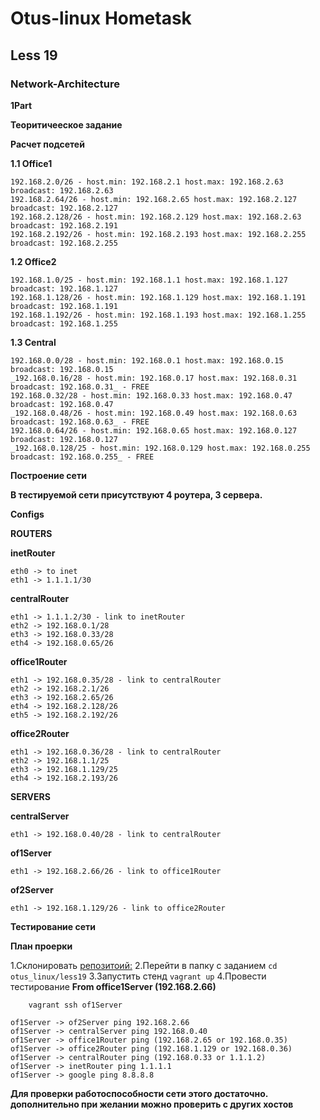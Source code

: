 # Otus-linux Hometask
## Less 19
### Network-Architecture

__1Part__

__Теоритичееское задание__

__Расчет подсетей__

__1.1 Office1__

```
192.168.2.0/26 - host.min: 192.168.2.1 host.max: 192.168.2.63 broadcast: 192.168.2.63
192.168.2.64/26 - host.min: 192.168.2.65 host.max: 192.168.2.127 broadcast: 192.168.2.127
192.168.2.128/26 - host.min: 192.168.2.129 host.max: 192.168.2.63 broadcast: 192.168.2.191
192.168.2.192/26 - host.min: 192.168.2.193 host.max: 192.168.2.255 broadcast: 192.168.2.255
```

__1.2 Office2__

```
192.168.1.0/25 - host.min: 192.168.1.1 host.max: 192.168.1.127 broadcast: 192.168.1.127
192.168.1.128/26 - host.min: 192.168.1.129 host.max: 192.168.1.191 broadcast: 192.168.1.191
192.168.1.192/26 - host.min: 192.168.1.193 host.max: 192.168.1.255 broadcast: 192.168.1.255
```

__1.3 Central__

```
192.168.0.0/28 - host.min: 192.168.0.1 host.max: 192.168.0.15 broadcast: 192.168.0.15
_192.168.0.16/28 - host.min: 192.168.0.17 host.max: 192.168.0.31 broadcast: 192.168.0.31_ - FREE
192.168.0.32/28 - host.min: 192.168.0.33 host.max: 192.168.0.47 broadcast: 192.168.0.47
_192.168.0.48/26 - host.min: 192.168.0.49 host.max: 192.168.0.63 broadcast: 192.168.0.63_ - FREE
192.168.0.64/26 - host.min: 192.168.0.65 host.max: 192.168.0.127 broadcast: 192.168.0.127
_192.168.0.128/25 - host.min: 192.168.0.129 host.max: 192.168.0.255 broadcast: 192.168.0.255_ - FREE
```

__Построение сети__

__В тестируемой сети присутствуют 4 роутера, 3 сервера.__

__Configs__

__ROUTERS__

__inetRouter__

```
eth0 -> to inet
eth1 -> 1.1.1.1/30
```

__centralRouter__

```
eth1 -> 1.1.1.2/30 - link to inetRouter
eth2 -> 192.168.0.1/28
eth3 -> 192.168.0.33/28
eth4 -> 192.168.0.65/26
```

__office1Router__

```
eth1 -> 192.168.0.35/28 - link to centralRouter
eth2 -> 192.168.2.1/26
eth3 -> 192.168.2.65/26
eth4 -> 192.168.2.128/26
eth5 -> 192.168.2.192/26
```

__office2Router__

```
eth1 -> 192.168.0.36/28 - link to centralRouter
eth2 -> 192.168.1.1/25
eth3 -> 192.168.1.129/25
eth4 -> 192.168.2.193/26
```

__SERVERS__

__centralServer__

```
eth1 -> 192.168.0.40/28 - link to centralRouter
```

__of1Server__

```
eth1 -> 192.168.2.66/26 - link to office1Router
```

__of2Server__

```
eth1 -> 192.168.1.129/26 - link to office2Router
```

__Тестирование сети__

__План проерки__

1.Склонировать [репозитоий:](https://github.com/kakunindima/otus_linux.git)
2.Перейти в папку с заданием ```cd otus_linux/less19```
3.Запустить стенд ```vagrant up```
4.Провести тестирование
__From office1Server (192.168.2.66)__

```
    vagrant ssh of1Server
```
```
of1Server -> of2Server ping 192.168.2.66
of1Server -> centralServer ping 192.168.0.40
of1Server -> office1Router ping (192.168.2.65 or 192.168.0.35)
of1Server -> office2Router ping (192.168.1.129 or 192.168.0.36)
of1Server -> centralRouter ping (192.168.0.33 or 1.1.1.2)
of1Server -> inetRouter ping 1.1.1.1
of1Server -> google ping 8.8.8.8
```

__Для проверки работоспособности сети этого достаточно. дополнительно при желании можно проверить с других хостов__